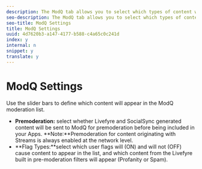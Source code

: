 ```yaml
---
description: The ModQ tab allows you to select which types of content will appear in your ModQ.
seo-description: The ModQ tab allows you to select which types of content will appear in your ModQ.
seo-title: ModQ Settings
title: ModQ Settings
uuid: 4d7620b3-a147-4177-b588-c4a65c0c241d
index: y
internal: n
snippet: y
translate: y
---
```


# ModQ Settings

Use the slider bars to define which content will appear in the ModQ moderation list.

* **Premoderation:** select whether Livefyre and SocialSync generated content will be sent to ModQ for premoderation before being included in your Apps. **Note:**Premoderation for content originating with Streams is always enabled at the network level.
* **Flag Types:**select which user flags will (ON) and will not (OFF) cause content to appear in the list, and which content from the Livefyre built in pre-moderation filters will appear (Profanity or Spam).
